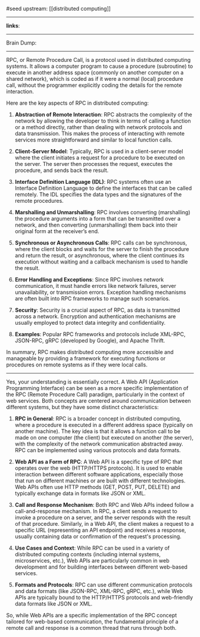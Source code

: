 #seed 
upstream: [[distributed computing]]

---

**links**: 

---

Brain Dump: 

--- 






RPC, or Remote Procedure Call, is a protocol used in distributed computing systems. It allows a computer program to cause a procedure (subroutine) to execute in another address space (commonly on another computer on a shared network), which is coded as if it were a normal (local) procedure call, without the programmer explicitly coding the details for the remote interaction.

Here are the key aspects of RPC in distributed computing:

1. **Abstraction of Remote Interaction**: RPC abstracts the complexity of the network by allowing the developer to think in terms of calling a function or a method directly, rather than dealing with network protocols and data transmission. This makes the process of interacting with remote services more straightforward and similar to local function calls.

2. **Client-Server Model**: Typically, RPC is used in a client-server model where the client initiates a request for a procedure to be executed on the server. The server then processes the request, executes the procedure, and sends back the result.

3. **Interface Definition Language (IDL)**: RPC systems often use an Interface Definition Language to define the interfaces that can be called remotely. The IDL specifies the data types and the signatures of the remote procedures.

4. **Marshalling and Unmarshalling**: RPC involves converting (marshalling) the procedure arguments into a form that can be transmitted over a network, and then converting (unmarshalling) them back into their original form at the receiver’s end.

5. **Synchronous or Asynchronous Calls**: RPC calls can be synchronous, where the client blocks and waits for the server to finish the procedure and return the result, or asynchronous, where the client continues its execution without waiting and a callback mechanism is used to handle the result.

6. **Error Handling and Exceptions**: Since RPC involves network communication, it must handle errors like network failures, server unavailability, or transmission errors. Exception handling mechanisms are often built into RPC frameworks to manage such scenarios.

7. **Security**: Security is a crucial aspect of RPC, as data is transmitted across a network. Encryption and authentication mechanisms are usually employed to protect data integrity and confidentiality.

8. **Examples**: Popular RPC frameworks and protocols include XML-RPC, JSON-RPC, gRPC (developed by Google), and Apache Thrift.

In summary, RPC makes distributed computing more accessible and manageable by providing a framework for executing functions or procedures on remote systems as if they were local calls.

---

Yes, your understanding is essentially correct. A Web API (Application Programming Interface) can be seen as a more specific implementation of the RPC (Remote Procedure Call) paradigm, particularly in the context of web services. Both concepts are centered around communication between different systems, but they have some distinct characteristics:

1. **RPC in General**: RPC is a broader concept in distributed computing, where a procedure is executed in a different address space (typically on another machine). The key idea is that it allows a function call to be made on one computer (the client) but executed on another (the server), with the complexity of the network communication abstracted away. RPC can be implemented using various protocols and data formats.

2. **Web API as a Form of RPC**: A Web API is a specific type of RPC that operates over the web (HTTP/HTTPS protocols). It is used to enable interaction between different software applications, especially those that run on different machines or are built with different technologies. Web APIs often use HTTP methods (GET, POST, PUT, DELETE) and typically exchange data in formats like JSON or XML.

3. **Call and Response Mechanism**: Both RPC and Web APIs indeed follow a call-and-response mechanism. In RPC, a client sends a request to invoke a procedure on a server, and the server responds with the result of that procedure. Similarly, in a Web API, the client makes a request to a specific URL (representing an API endpoint) and receives a response, usually containing data or confirmation of the request's processing.

4. **Use Cases and Context**: While RPC can be used in a variety of distributed computing contexts (including internal systems, microservices, etc.), Web APIs are particularly common in web development and for building interfaces between different web-based services.

5. **Formats and Protocols**: RPC can use different communication protocols and data formats (like JSON-RPC, XML-RPC, gRPC, etc.), while Web APIs are typically bound to the HTTP/HTTPS protocols and web-friendly data formats like JSON or XML.

So, while Web APIs are a specific implementation of the RPC concept tailored for web-based communication, the fundamental principle of a remote call and response is a common thread that runs through both.